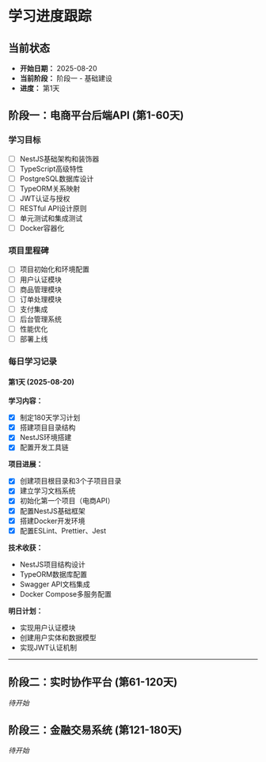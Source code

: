 # 学习进度跟踪

## 当前状态
- **开始日期：** 2025-08-20
- **当前阶段：** 阶段一 - 基础建设
- **进度：** 第1天

## 阶段一：电商平台后端API (第1-60天)

### 学习目标
- [ ] NestJS基础架构和装饰器
- [ ] TypeScript高级特性
- [ ] PostgreSQL数据库设计
- [ ] TypeORM关系映射
- [ ] JWT认证与授权
- [ ] RESTful API设计原则
- [ ] 单元测试和集成测试
- [ ] Docker容器化

### 项目里程碑
- [ ] 项目初始化和环境配置
- [ ] 用户认证模块
- [ ] 商品管理模块
- [ ] 订单处理模块
- [ ] 支付集成
- [ ] 后台管理系统
- [ ] 性能优化
- [ ] 部署上线

### 每日学习记录

#### 第1天 (2025-08-20)
**学习内容：**
- [x] 制定180天学习计划
- [x] 搭建项目目录结构
- [x] NestJS环境搭建
- [x] 配置开发工具链

**项目进展：**
- [x] 创建项目根目录和3个子项目目录
- [x] 建立学习文档系统
- [x] 初始化第一个项目（电商API）
- [x] 配置NestJS基础框架
- [x] 搭建Docker开发环境
- [x] 配置ESLint、Prettier、Jest

**技术收获：**
- NestJS项目结构设计
- TypeORM数据库配置
- Swagger API文档集成
- Docker Compose多服务配置

**明日计划：**
- 实现用户认证模块
- 创建用户实体和数据模型
- 实现JWT认证机制

---

## 阶段二：实时协作平台 (第61-120天)
*待开始*

## 阶段三：金融交易系统 (第121-180天) 
*待开始*